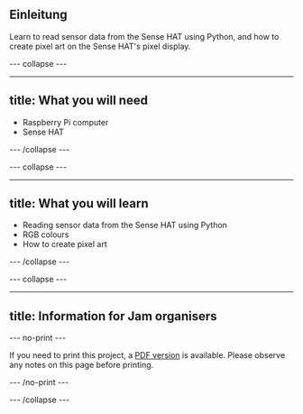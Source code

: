 ## Einleitung

Learn to read sensor data from the Sense HAT using Python, and how to create pixel art on the Sense HAT's pixel display.

\--- collapse \---

* * *

## title: What you will need

- Raspberry Pi computer
- Sense HAT

\--- /collapse \---

\--- collapse \---

* * *

## title: What you will learn

- Reading sensor data from the Sense HAT using Python
- RGB colours
- How to create pixel art

\--- /collapse \---

\--- collapse \---

* * *

## title: Information for Jam organisers

\--- no-print \---

If you need to print this project, a [PDF version](https://github.com/raspberrypilearning/jam-worksheets/raw/master/pdf/Sense-HAT-Sensors.pdf) is available. Please observe any notes on this page before printing.

\--- /no-print \---

\--- /collapse \---